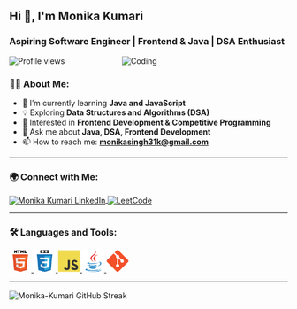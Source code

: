 ## Hi 👋, I'm Monika Kumari
### Aspiring Software Engineer | Frontend & Java | DSA Enthusiast

<img align="right" alt="Coding" width="300" src="https://media.giphy.com/media/qgQUggAC3Pfv687qPC/giphy.gif">

<p align="left"> <img src="https://komarev.com/ghpvc/?username=Monika-Kumari&label=Profile%20views&color=0e75b6&style=flat" alt="Profile views" /> </p>

### 👩‍💻 About Me:
- 🌱 I’m currently learning **Java and JavaScript**
- 💡 Exploring **Data Structures and Algorithms (DSA)**
- 🚀 Interested in **Frontend Development & Competitive Programming**
- 💬 Ask me about **Java, DSA, Frontend Development**
- 📫 How to reach me: **monikasingh31k@gmail.com**

---

### 🌍 Connect with Me:
<p align="left">
<a href="https://www.linkedin.com/in/monika-kumari-bbaa14272/" target="_blank">
    <img align="center" src="https://raw.githubusercontent.com/rahuldkjain/github-profile-readme-generator/master/src/images/icons/Social/linked-in-alt.svg" alt="Monika Kumari LinkedIn" height="30" width="40" />
</a>
<a href="https://leetcode.com/u/er-error/" target="_blank">
    <img align="center" src="https://raw.githubusercontent.com/rahuldkjain/github-profile-readme-generator/master/src/images/icons/Social/leet-code.svg" alt="LeetCode" height="30" width="40" />
</a>
</p>

---

### 🛠️ Languages and Tools:
<p align="left"> 
<a href="https://www.w3.org/html/" target="_blank"> <img src="https://raw.githubusercontent.com/devicons/devicon/master/icons/html5/html5-original-wordmark.svg" alt="HTML5" width="40" height="40"/> </a>
<a href="https://www.w3schools.com/css/" target="_blank"> <img src="https://raw.githubusercontent.com/devicons/devicon/master/icons/css3/css3-original-wordmark.svg" alt="CSS3" width="40" height="40"/> </a>
<a href="https://developer.mozilla.org/en-US/docs/Web/JavaScript" target="_blank"> <img src="https://raw.githubusercontent.com/devicons/devicon/master/icons/javascript/javascript-original.svg" alt="JavaScript" width="40" height="40"/> </a>
<a href="https://www.java.com" target="_blank"> <img src="https://raw.githubusercontent.com/devicons/devicon/master/icons/java/java-original.svg" alt="Java" width="40" height="40"/> </a>
<a href="https://git-scm.com/" target="_blank"> <img src="https://raw.githubusercontent.com/devicons/devicon/master/icons/git/git-original.svg" alt="Git" width="40" height="40"/> </a>
</p>

---




<p>
    <img align="center" src="https://github-readme-streak-stats.herokuapp.com/?user=Monika-Kumari&" alt="Monika-Kumari GitHub Streak" />
</p>

